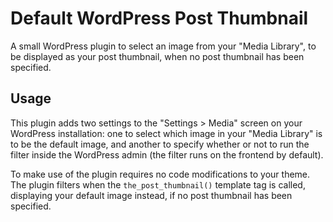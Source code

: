 Default WordPress Post Thumbnail
================================

A small WordPress plugin to select an image from your "Media Library", to be displayed as your post thumbnail, when no post thumbnail has been specified.

Usage
-----

This plugin adds two settings to the "Settings > Media" screen on your WordPress installation: one to select which image in your "Media Library" is to be the default image, and another to specify whether or not to run the filter inside the WordPress admin (the filter runs on the frontend by default).

To make use of the plugin requires no code modifications to your theme. The plugin filters when the `the_post_thumbnail()` template tag is called, displaying your default image instead, if no post thumbnail has been specified.